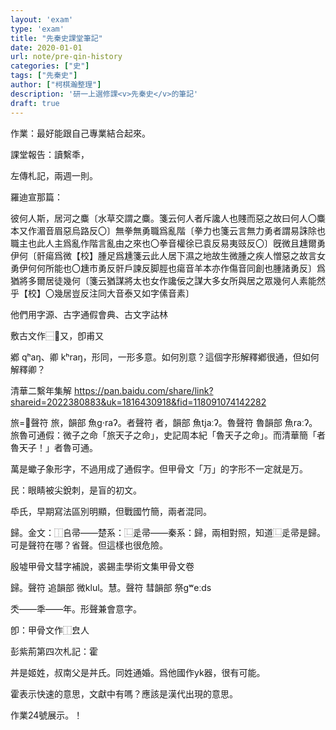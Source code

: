 ```yaml
---
layout: 'exam'
type: 'exam'
title: "先秦史課堂筆記"
date: 2020-01-01
url: note/pre-qin-history
categories: ["史"]
tags: ["先秦史"]
author: ["柯棋瀚整理"]
description: '研一上選修課<v>先秦史</v>的筆記'
draft: true
---
```


作業：最好能跟自己專業結合起來。

課堂報告：讀繫秊，

左傳札記，兩週一則。

羅迪宣那篇：

彼何人斯，居河之麋〔水草交謂之麋。箋云何人者斥讒人也賤而惡之故曰何人〇麋本又作湄音眉惡烏路反〇〕無拳無勇職爲亂階〔拳力也箋云言無力勇者謂易誅除也職主也此人主爲亂作階言亂由之來也〇拳音權徐已袁反易夷豉反〇〕旣微且尰爾勇伊何〔骭瘍爲微【校】腫足爲尰箋云此人居下濕之地故生微腫之疾人憎惡之故言女勇伊何何所能也〇尰市勇反骭戶諫反脚脛也瘍音羊本亦作傷音同創也腫諸勇反〕爲猶將多爾居徒幾何〔箋云猶謀將太也女作讒佞之謀大多女所與居之眾幾何人素能然乎【校】〇幾居豈反注同大音泰又如字傃音素〕

他們用<v>字源</v>、<v>古字通假會典</v>、<v>古文字詁林</v>



敷古文作⿱𤰔又，卽甫又

鄕 qʰaŋ、卿 kʰraŋ，形同，一形多意。如何別意？這個字形解釋鄕很通，但如何解釋卿？

清華二<v>繫年</v>集解 https://pan.baidu.com/share/link?shareid=2022380883&uk=1816430918&fid=118091074142282



旅=𣥐聲符 旅，韻部 魚ɡ·raʔ。者聲符 者，韻部 魚tjaːʔ。魯聲符 魯韻部 魚raːʔ。旅魯可通假：<v>微子之命</v>「旅天子之命」，<v>史記</v><v>周本紀</v>「魯天子之命」。而清華簡「者魯天子！」者魯可通。

萬是蠍子象形字，不過用成了通假字。但甲骨文「万」的字形不一定就是万。

民：眼睛被尖銳刺，是盲的初文。

氒氏，早期寫法區別明顯，但戰國竹簡，兩者混同。

歸。金文：⿰𠂤帚——楚系：⿺辵帚——秦系：歸，兩相對照，知道⿺辵帚是歸。可是聲符在哪？省聲。但這樣也很危險。

<v>殷墟甲骨文彗字補說</v>，<v>裘錫圭學術文集甲骨文卷</v>

歸。聲符 追韻部 微klul。慧。聲符 彗韻部 祭ɡʷeːds

秂——秊——年。形聲兼會意字。

卽：甲骨文作⿰㿝人

彭紫荊第四次札記：霍

丼是姬姓，叔南父是丼氏。同姓通婚。爲他國作yk器，很有可能。



霍表示快速的意思，文獻中有嗎？應該是漢代出現的意思。

作業24號展示。！
